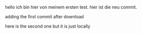 hello ich bin hier von meinem ersten test.
hier ist die neu commit.

adding the first commit after download


here is the second one but it is just locally 
